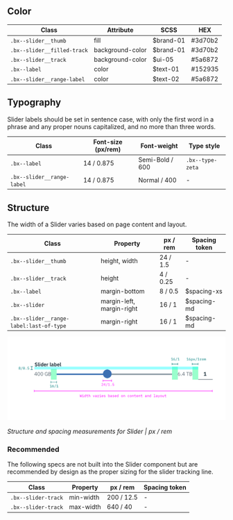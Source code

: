 ## Color

| Class                      |   Attribute       | SCSS     | HEX      |
|----------------------------|------------------|-----------|----------|
| `.bx--slider__thumb`       | fill             | $brand-01 | #3d70b2  |
| `.bx--slider__filled-track`| background-color | $brand-01 | #3d70b2  |
| `.bx--slider__track`       | background-color | $ui-05    | #5a6872  |
| `.bx--label`               | color            | $text-01  | #152935  |
| `.bx--slider__range-label` | color            | $text-02  | #5a6872  |


## Typography
Slider labels should be set in sentence case, with only the first word in a phrase and any proper nouns capitalized, and no more than three words.

| Class 			               | Font-size (px/rem) | Font-weight    | Type style       |
|----------------------------|--------------------|----------------|------------------|
| `.bx--label`               | 14 / 0.875         | Semi-Bold / 600| `.bx--type-zeta` |
| `.bx--slider__range-label` | 14 / 0.875         | Normal / 400   | -                |

## Structure
The width of a Slider varies based on page content and layout.

| Class                                  | Property                  | px / rem   | Spacing token |
|----------------------------------------|---------------------------|------------|---------------|
| `.bx--slider__thumb`                   | height, width             | 24 / 1.5   | - |
| `.bx--slider__track`                   | height                    | 4 / 0.25   | - |
| `.bx--label`                           | margin-bottom             | 8 / 0.5    | $spacing-xs   |
| `.bx--slider`                          | margin-left, margin-right | 16 / 1     | $spacing-md   |
| `.bx--slider__range-label:last-of-type`| margin-right              | 16 / 1     | $spacing-md   |


![Structure and spacing measurements for Slider](images/slider-style-1.png)

_Structure and spacing measurements for Slider | px / rem_


### Recommended
The following specs are not built into the Slider component but are recommended by design as the proper sizing for the slider tracking line.

| Class                                  | Property                  | px / rem   | Spacing token |
|----------------------------------------|---------------------------|------------|---------------|
| `.bx--slider-track`                    | min-width                 | 200 / 12.5 | - |
| `.bx--slider-track`                    | max-width                 | 640 / 40   | - |
